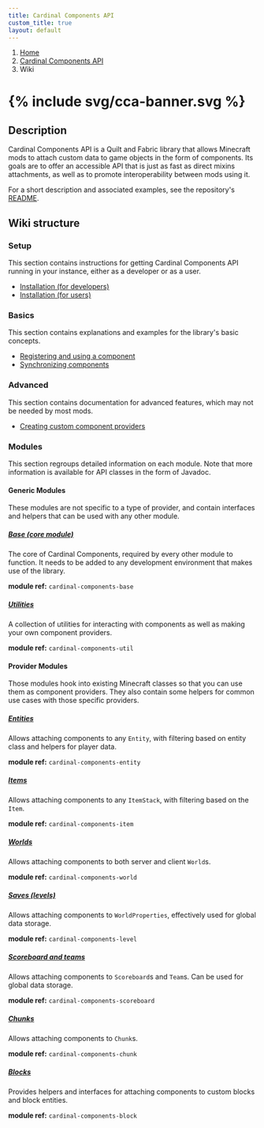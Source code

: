 ```yaml
---
title: Cardinal Components API
custom_title: true
layout: default
---
```


<nav aria-label="breadcrumb">
    <ol class="breadcrumb">
        <li class="breadcrumb-item"><a href="/">Home</a></li>
        <li class="breadcrumb-item"><a href="/wiki/cardinal-components-api">Cardinal Components API</a></li>
        <li class="breadcrumb-item active" aria-current="page">Wiki</li>
    </ol>
</nav>

<h1>{% include svg/cca-banner.svg %}</h1>

## Description

Cardinal Components API is a Quilt and Fabric library that allows Minecraft mods to attach custom data to game objects in the form of components. Its goals are to offer an accessible API that is just as fast as direct mixins attachments, as well as to promote interoperability between mods using it.

For a short description and associated examples, see the repository's [README](https://github.com/OnyxStudios/Cardinal-Components-API#readme).

<div id="search-bar" hidden="">
    <form action="search" method="get">
        <h2><label for="search-box" style="font-weight: inherit">Search a page</label></h2>
        <input type="text" id="search-box" name="query">
        <input type="submit" value="search">
    </form>
</div>
<script>
    // Search is currently client-only, so only display it when javascript is enabled
    document.getElementById('search-bar').hidden = false
</script>

## Wiki structure
### Setup

This section contains instructions for getting Cardinal Components API running in your instance, either as a developer or as a user.

- [Installation (for developers)](dev-install)
- [Installation (for users)](user-install)

### Basics

This section contains explanations and examples for the library's basic concepts.

- [Registering and using a component](registration)
- [Synchronizing components](synchronization)

### Advanced

This section contains documentation for advanced features, which may not be needed by most mods.

- [Creating custom component providers](advanced/custom-component-providers)

### Modules

This section regroups detailed information on each module. Note that more information is available for API classes in the form of Javadoc.

#### Generic Modules

These modules are not specific to a type of provider, and contain interfaces and helpers that can be used with any other module.

##### **[Base (core module)](modules/base)**

The core of Cardinal Components, required by every other module to function. It needs to be added to any development environment that makes use of the library.

**module ref:** `cardinal-components-base`

##### **[Utilities](modules/util)**

A collection of utilities for interacting with components as well as making your own component providers.

**module ref:** `cardinal-components-util`

#### Provider Modules

Those modules hook into existing Minecraft classes so that you can use them as component providers.
They also contain some helpers for common use cases with those specific providers.

##### **[Entities](modules/entity)**

Allows attaching components to any `Entity`, with filtering based on entity class and helpers for player data.

**module ref:** `cardinal-components-entity`

##### **[Items](modules/item)**

Allows attaching components to any `ItemStack`, with filtering based on the `Item`.

**module ref:** `cardinal-components-item`

##### **[Worlds](modules/world)**

Allows attaching components to both server and client `World`s.

**module ref:** `cardinal-components-world`

##### **[Saves (levels)](modules/level)**

Allows attaching components to `WorldProperties`, effectively used for global data storage.

**module ref:** `cardinal-components-level`

##### **[Scoreboard and teams](modules/scoreboard)**

Allows attaching components to `Scoreboard`s and `Team`s. Can be used for global data storage.

**module ref:** `cardinal-components-scoreboard`

##### **[Chunks](modules/chunk)**

Allows attaching components to `Chunk`s.

**module ref:** `cardinal-components-chunk`

##### **[Blocks](modules/block)**

Provides helpers and interfaces for attaching components to custom blocks and block entities.

**module ref:** `cardinal-components-block`